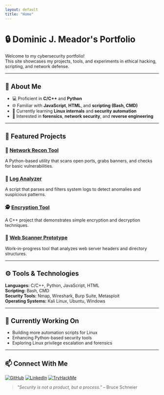 ```yaml
---
layout: default
title: "Home"
---
```


# 🔒 Dominic J. Meador's Portfolio

Welcome to my cybersecurity portfolio!  
This site showcases my projects, tools, and experiments in ethical hacking, scripting, and network defense.

---

## 🧠 About Me
- 💻 Proficient in **C/C++** and **Python**  
- 🌐 Familiar with **JavaScript**, **HTML**, and **scripting (Bash, CMD)**  
- 🧩 Currently learning **Linux internals** and **security automation**  
- 🧰 Interested in **forensics**, **network security**, and **reverse engineering**

---

## 🚀 Featured Projects

### 🧾 [Network Recon Tool](https://github.com/YOURUSERNAME/NetworkReconTool)
A Python-based utility that scans open ports, grabs banners, and checks for basic vulnerabilities.

### 🧰 [Log Analyzer](https://github.com/YOURUSERNAME/LogAnalyzer)
A script that parses and filters system logs to detect anomalies and suspicious patterns.

### 🕵️ [Encryption Tool](https://github.com/YOURUSERNAME/EncryptionTool)
A C++ project that demonstrates simple encryption and decryption techniques.

### 🧪 [Web Scanner Prototype](https://github.com/YOURUSERNAME/WebScanner)
Work-in-progress tool that analyzes web server headers and directory structures.

---

## ⚙️ Tools & Technologies
**Languages:** C/C++, Python, JavaScript, HTML  
**Scripting:** Bash, CMD  
**Security Tools:** Nmap, Wireshark, Burp Suite, Metasploit  
**Operating Systems:** Kali Linux, Ubuntu, Windows  

---

## 🎯 Currently Working On
- Building more automation scripts for Linux  
- Enhancing Python-based security tools  
- Exploring Linux privilege escalation and forensics  

---

## 📫 Connect With Me

[![GitHub](https://img.shields.io/badge/GitHub-black?logo=github&logoColor=white)](https://github.com/YOURUSERNAME)
[![LinkedIn](https://img.shields.io/badge/LinkedIn-blue?logo=linkedin&logoColor=white)](https://linkedin.com/in/YOURUSERNAME)
[![TryHackMe](https://img.shields.io/badge/TryHackMe-red?logo=tryhackme&logoColor=white)](https://tryhackme.com/p/YOURUSERNAME)

> _"Security is not a product, but a process."_ – Bruce Schneier
